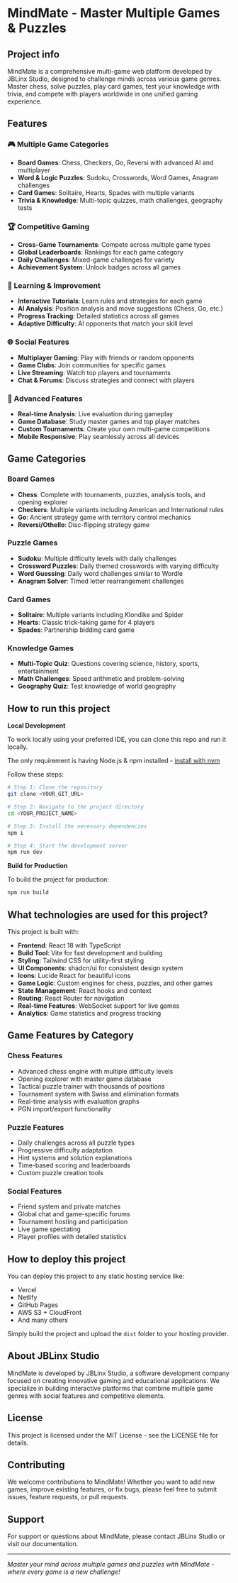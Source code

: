 
# MindMate - Master Multiple Games & Puzzles

## Project info

MindMate is a comprehensive multi-game web platform developed by JBLinx Studio, designed to challenge minds across various game genres. Master chess, solve puzzles, play card games, test your knowledge with trivia, and compete with players worldwide in one unified gaming experience.

## Features

### 🎮 Multiple Game Categories
- **Board Games**: Chess, Checkers, Go, Reversi with advanced AI and multiplayer
- **Word & Logic Puzzles**: Sudoku, Crosswords, Word Games, Anagram challenges
- **Card Games**: Solitaire, Hearts, Spades with multiple variants
- **Trivia & Knowledge**: Multi-topic quizzes, math challenges, geography tests

### 🏆 Competitive Gaming
- **Cross-Game Tournaments**: Compete across multiple game types
- **Global Leaderboards**: Rankings for each game category
- **Daily Challenges**: Mixed-game challenges for variety
- **Achievement System**: Unlock badges across all games

### 🧠 Learning & Improvement
- **Interactive Tutorials**: Learn rules and strategies for each game
- **AI Analysis**: Position analysis and move suggestions (Chess, Go, etc.)
- **Progress Tracking**: Detailed statistics across all games
- **Adaptive Difficulty**: AI opponents that match your skill level

### 🌐 Social Features
- **Multiplayer Gaming**: Play with friends or random opponents
- **Game Clubs**: Join communities for specific games
- **Live Streaming**: Watch top players and tournaments
- **Chat & Forums**: Discuss strategies and connect with players

### 🎯 Advanced Features
- **Real-time Analysis**: Live evaluation during gameplay
- **Game Database**: Study master games and top player matches
- **Custom Tournaments**: Create your own multi-game competitions
- **Mobile Responsive**: Play seamlessly across all devices

## Game Categories

### Board Games
- **Chess**: Complete with tournaments, puzzles, analysis tools, and opening explorer
- **Checkers**: Multiple variants including American and International rules
- **Go**: Ancient strategy game with territory control mechanics
- **Reversi/Othello**: Disc-flipping strategy game

### Puzzle Games
- **Sudoku**: Multiple difficulty levels with daily challenges
- **Crossword Puzzles**: Daily themed crosswords with varying difficulty
- **Word Guessing**: Daily word challenges similar to Wordle
- **Anagram Solver**: Timed letter rearrangement challenges

### Card Games
- **Solitaire**: Multiple variants including Klondike and Spider
- **Hearts**: Classic trick-taking game for 4 players
- **Spades**: Partnership bidding card game

### Knowledge Games
- **Multi-Topic Quiz**: Questions covering science, history, sports, entertainment
- **Math Challenges**: Speed arithmetic and problem-solving
- **Geography Quiz**: Test knowledge of world geography

## How to run this project

**Local Development**

To work locally using your preferred IDE, you can clone this repo and run it locally.

The only requirement is having Node.js & npm installed - [install with nvm](https://github.com/nvm-sh/nvm#installing-and-updating)

Follow these steps:

```sh
# Step 1: Clone the repository
git clone <YOUR_GIT_URL>

# Step 2: Navigate to the project directory
cd <YOUR_PROJECT_NAME>

# Step 3: Install the necessary dependencies
npm i

# Step 4: Start the development server
npm run dev
```

**Build for Production**

To build the project for production:

```sh
npm run build
```

## What technologies are used for this project?

This project is built with:

- **Frontend**: React 18 with TypeScript
- **Build Tool**: Vite for fast development and building
- **Styling**: Tailwind CSS for utility-first styling
- **UI Components**: shadcn/ui for consistent design system
- **Icons**: Lucide React for beautiful icons
- **Game Logic**: Custom engines for chess, puzzles, and other games
- **State Management**: React hooks and context
- **Routing**: React Router for navigation
- **Real-time Features**: WebSocket support for live games
- **Analytics**: Game statistics and progress tracking

## Game Features by Category

### Chess Features
- Advanced chess engine with multiple difficulty levels
- Opening explorer with master game database
- Tactical puzzle trainer with thousands of positions
- Tournament system with Swiss and elimination formats
- Real-time analysis with evaluation graphs
- PGN import/export functionality

### Puzzle Features
- Daily challenges across all puzzle types
- Progressive difficulty adaptation
- Hint systems and solution explanations
- Time-based scoring and leaderboards
- Custom puzzle creation tools

### Social Features
- Friend system and private matches
- Global chat and game-specific forums
- Tournament hosting and participation
- Live game spectating
- Player profiles with detailed statistics

## How to deploy this project

You can deploy this project to any static hosting service like:

- Vercel
- Netlify
- GitHub Pages
- AWS S3 + CloudFront
- And many others

Simply build the project and upload the `dist` folder to your hosting provider.

## About JBLinx Studio

MindMate is developed by JBLinx Studio, a software development company focused on creating innovative gaming and educational applications. We specialize in building interactive platforms that combine multiple game genres with social features and competitive elements.

## License

This project is licensed under the MIT License - see the LICENSE file for details.

## Contributing

We welcome contributions to MindMate! Whether you want to add new games, improve existing features, or fix bugs, please feel free to submit issues, feature requests, or pull requests.

## Support

For support or questions about MindMate, please contact JBLinx Studio or visit our documentation.

---

*Master your mind across multiple games and puzzles with MindMate - where every game is a new challenge!*
